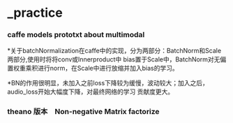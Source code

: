 # _practice
### caffe models prototxt about multimodal
*关于batchNormalization在caffe中的实现，分为两部分：BatchNorm和Scale两部分,使用时将将conv或Innerproduct中
bias置于Scale中，BatchNorm对无偏置权重乘积进行norm，在Scale中进行放缩并加入bias的学习。  

*BN的作用很明显，未加入之前loss下降较为缓慢，波动较大；加入之后，audio_loss开始大幅度下降，对最终网络的学习
贡献度更大。

### theano 版本　Non-negative Matrix factorize

